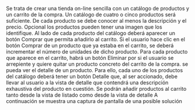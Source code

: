Se trata de crear una tienda on-line sencilla con un catálogo de
productos y un carrito de la compra. Un catálogo de cuatro o cinco
productos será suficiente. De cada producto se debe conocer al menos
la descripción y el precio. Opcional los productos pueden tener una
imagen que los identifique. Al lado de cada producto del catálogo deberá
aparecer un botón Comprar que permita añadirlo al carrito.
Si el usuario hace clic en el botón Comprar de un producto que ya
estaba en el carrito, se deberá incrementar el número de unidades de
dicho producto. Para cada producto que aparece en el carrito, habrá un
botón Eliminar por si el usuario se arrepiente y quiere quitar un producto
concreto del carrito de la compra.
se pueda ver el detalle de un producto. Para ello, cada uno de los
productos del catálogo deberá tener un botón Detalle que, al ser
accionado, debe llevar
al usuario a la vista de detalle que contendrá una descripción exhaustiva
del producto en cuestión.
Se podrán añadir productos al carrito tanto desde la vista de listado
como desde la vista de detalle A continuación se muestra una captura de
pantalla de una posible solución